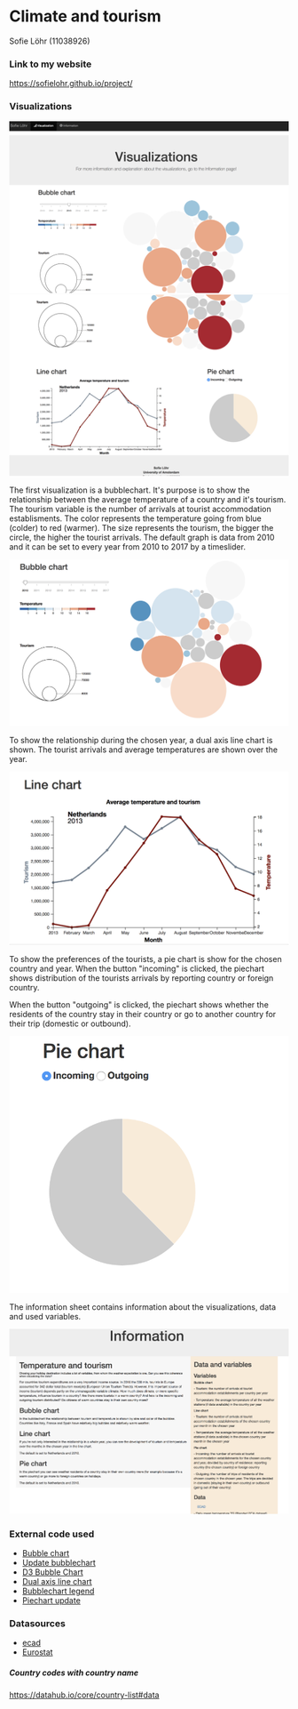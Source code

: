 # Climate and tourism
Sofie Löhr (11038926)

### Link to my website

https://sofielohr.github.io/project/

### Visualizations

![page1](doc/page1.png) 
![page1](doc/page2.png) 

The first visualization is a bubblechart. It's purpose is to show the relationship between the average temperature of a country and it's tourism. The tourism variable is the number of arrivals at tourist accommodation establisments. The color represents the temperature going from blue (colder) to red (warmer). The size represents the tourism, the bigger the circle, the higher the tourist arrivals. The default graph is data from 2010 and it can be set to every year from 2010 to 2017 by a timeslider. 

![bubble_eind](doc/bubble_eind.png) 

To show the relationship during the chosen year, a dual axis line chart is shown. The tourist arrivals and average temperatures are shown over the year. 

![line_eind](doc/line_eind.png) 

To show the preferences of the tourists, a pie chart is show for the chosen country and year. When the button "incoming" is clicked, the piechart shows distribution of the tourists arrivals by reporting country or foreign country. 

When the button "outgoing" is clicked, the piechart shows whether the residents of the country stay in their country or go to another country for their trip (domestic or outbound).

![pie_eind](doc/pie_eind.png) 

The information sheet contains information about the visualizations, data and used variables. 

![info_sheet](doc/info_sheet.png) 

### External code used
+ [Bubble chart](https://observablehq.com/@d3/bubble-chart)
+ [Update bubblechart](https://bl.ocks.org/HarryStevens/54d01f118bc8d1f2c4ccd98235f33848)
+ [D3 Bubble Chart](http://bl.ocks.org/phuonghuynh/54a2f97950feadb45b07)
+ [Dual axis line chart](https://bl.ocks.org/d3noob/814a2bcb3e7d8d8db74f36f77c8e6b7f)
+ [Bubblechart legend](https://www.d3-graph-gallery.com/graph/bubble_legend.html)
+ [Piechart update](https://bl.ocks.org/adamjanes/5e53cfa2ef3d3f05828020315a3ba18c/22619fa86de2045b6eeb4060e747c5076569ec47)

### Datasources
+ [ecad](https://www.ecad.eu/dailydata/predefinedseries.php#)
+ [Eurostat](https://ec.europa.eu/eurostat/web/tourism/data/database)

##### Country codes with country name
https://datahub.io/core/country-list#data

